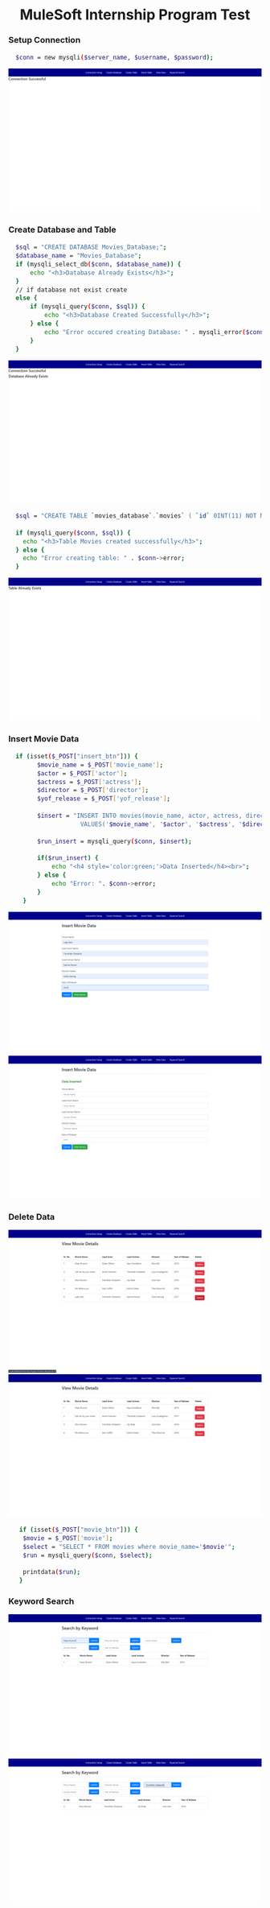 <h1 align="center">MuleSoft Internship Program Test</h1>

<h3>Setup Connection</h3>

```bash
  $conn = new mysqli($server_name, $username, $password);
```

<img alt="hello_world" src="https://github.com/kiran11621/MuleSoft-Internship-Program-Test/blob/main/images/Screenshot%20(18).png" />

<h3>Create Database and Table</h3>

```bash
  $sql = "CREATE DATABASE Movies_Database;";
  $database_name = "Movies_Database";
  if (mysqli_select_db($conn, $database_name)) {
      echo "<h3>Database Already Exists</h3>";
  }
  // if database not exist create 
  else {
      if (mysqli_query($conn, $sql)) {
          echo "<h3>Database Created Successfully</h3>";
      } else {
          echo "Error occured creating Database: " . mysqli_error($conn);
      }
  }
```

<img alt="hello_world" src="https://github.com/kiran11621/MuleSoft-Internship-Program-Test/blob/main/images/Screenshot%20(19).png" />

```bash
  $sql = "CREATE TABLE `movies_database`.`movies` ( `id` 0INT(11) NOT NULL AUTO_INCREMENT , `movie_name` VARCHAR(256) NOT NULL , `actor` VARCHAR(256) NOT NULL , `actress` VARCHAR(256) NOT NULL , `director` VARCHAR(256) NOT NULL , `year_of_release` VARCHAR(256) NOT NULL , PRIMARY KEY (`id`)) ENGINE = InnoDB;";
         
  if (mysqli_query($conn, $sql)) {
    echo "<h3>Table Movies created successfully</h3>";
  } else {
    echo "Error creating table: " . $conn->error;
  }
```

<img alt="hello_world" src="https://github.com/kiran11621/MuleSoft-Internship-Program-Test/blob/main/images/Screenshot%20(20).png" />

<h3>Insert Movie Data</h3>

```bash
  if (isset($_POST["insert_btn"])) {
		$movie_name = $_POST['movie_name'];
		$actor = $_POST['actor'];
		$actress = $_POST['actress'];
		$director = $_POST['director'];
		$yof_release = $_POST['yof_release'];
   
		$insert = "INSERT INTO movies(movie_name, actor, actress, director, year_of_release) 
                    VALUES('$movie_name', '$actor', '$actress', '$director', '$yof_release')";

		$run_insert = mysqli_query($conn, $insert);

		if($run_insert) {
			echo "<h4 style='color:green;'>Data Inserted</h4><br>";
		} else {
			echo "Error: ". $conn->error;
		}
	}
```

<img alt="hello_world" src="https://github.com/kiran11621/MuleSoft-Internship-Program-Test/blob/main/images/Screenshot%20(21).png" />
<img alt="hello_world" src="https://github.com/kiran11621/MuleSoft-Internship-Program-Test/blob/main/images/Screenshot%20(22).png" />

<h3>Delete Data</h3>

<img alt="hello_world" src="https://github.com/kiran11621/MuleSoft-Internship-Program-Test/blob/main/images/Screenshot%20(23).png" />
<img alt="hello_world" src="https://github.com/kiran11621/MuleSoft-Internship-Program-Test/blob/main/images/Screenshot%20(24).png" />

```bash
   if (isset($_POST["movie_btn"])) {
	$movie = $_POST['movie'];
	$select = "SELECT * FROM movies where movie_name='$movie'";
	$run = mysqli_query($conn, $select);

	printdata($run);
   }
```

<h3>Keyword Search</h3>
<img alt="hello_world" src="https://github.com/kiran11621/MuleSoft-Internship-Program-Test/blob/main/images/Screenshot%20(25).png" />
<img alt="hello_world" src="https://github.com/kiran11621/MuleSoft-Internship-Program-Test/blob/main/images/Screenshot%20(26).png" />
